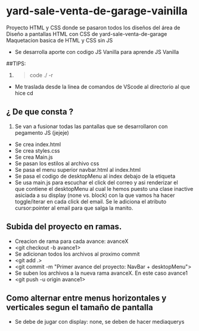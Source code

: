 # yard-sale-venta-de-garage-vainilla
Proyecto HTML y CSS donde se pasaron todos los diseños del área de Diseño a pantallas HTML con CSS de yard-sale-venta-de-garage Maquetacion basica de HTML y CSS sin JS 

* Se desarrolla aporte con codigo JS Vanilla para aprende JS Vanilla

##TIPS:
1. > code ./ -r
* Me traslada desde la linea de comandos de VScode al directorio al que hice cd <directorio>

## ¿ De que consta ?
1. Se van a fusionar todas las pantallas que se desarrollaron con pegamento JS (jejeje)
* Se crea index.html
* Se crea styles.css
* Se crea Main.js
* Se pasan los estilos al archivo css
* Se pasa el menu superior navbar.html al index.html
* Se pasa el codigo de desktopMenu al index debajo de la etiqueta <nav>
* Se usa main.js para escuchar el click del correo y asi renderizar el <div> que contiene el desktopMenu al cual le hemos puesto una clase inactive asiciada a su display (none vs. block) con la que vamos ha hacer toggle/iterar en cada click del email. Se le adiciona el atributo cursor:pointer al email para que salga la manito.

## Subida del proyecto en ramas.
* Creacion de rama para cada avance: avanceX
* <git checkout -b avance1>
* Se adicionan todos los archivos al proximo commit
* <git add .>
* <git commit -m "Primer avance del proyecto: NavBar + desktopMenu">
* Se suben los archivos a la nueva rama avanceX. En este caso avance1
* <git push -u origin avance1>

## Como alternar entre menus horizontales y verticales segun el tamaño de pantalla
* Se debe de jugar con display: none, se deben de hacer mediaquerys
